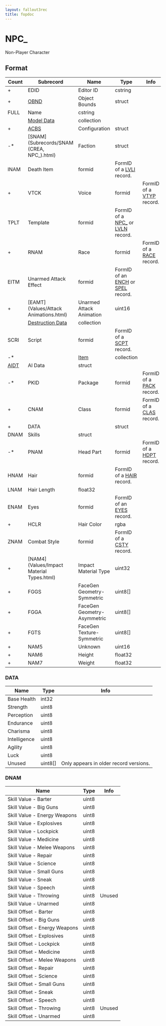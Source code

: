 ```yaml
---
layout: fallout3rec
title: fopdoc
---
```

NPC_
====

Non-Player Character

## Format

Count | Subrecord | Name | Type | Info
------|-------|------|------|-----
+ | EDID | Editor ID | cstring |
+ | [OBND](Subrecords/OBND.html) | Object Bounds | struct |
 | FULL | Name | cstring |
 | | [Model Data](Subrecords/Model.html) | collection |
+ | [ACBS](Subrecords/ACBS.html) | Configuration | struct |
-* | [SNAM](Subrecords/SNAM (CREA, NPC_).html) | Faction | struct |
 | INAM | Death Item | formid | FormID of a [LVLI](LVLI.html) record.
+ | VTCK | Voice | formid | FormID of a [VTYP](VTYP.html) record.
 | TPLT | Template | formid | FormID of a [NPC_](NPC_.html) or [LVLN](LVLN.html) record.
+ | RNAM | Race | formid | FormID of a [RACE](RACE.html) record.
 | EITM | Unarmed Attack Effect | formid | FormID of an [ENCH](ENCH.html) or [SPEL](SPEL.html) record.
+ | [EAMT](Values/Attack Animations.html) | Unarmed Attack Animation | uint16 |
 | | [Destruction Data](Subrecords/Destruction.html) | collection |
 | SCRI | Script | formid | FormID of a [SCPT](SCPT.html) record.
-* | | [Item](Subrecords/Item.html) | collection |
 | [AIDT](Subrecords/AIDT.html) | AI Data | struct |
-* | PKID | Package | formid | FormID of a [PACK](PACK.html) record.
+ | CNAM | Class | formid | FormID of a [CLAS](CLAS.html) record.
+ | DATA | | struct |
 | DNAM | Skills | struct |
-* | PNAM | Head Part | formid | FormID of a [HDPT](HDPT.html) record.
 | HNAM | Hair | formid | FormID of a [HAIR](HAIR.html) record.
 | LNAM | Hair Length | float32 |
 | ENAM | Eyes | formid | FormID of an [EYES](EYES.html) record.
+ | HCLR | Hair Color | rgba |
 | ZNAM | Combat Style | formid | FormID of a [CSTY](CSTY.html) record.
+ | [NAM4](Values/Impact Material Types.html) | Impact Material Type | uint32 |
+ | FGGS | FaceGen Geometry-Symmetric | uint8[] |
+ | FGGA | FaceGen Geometry-Asymmetric | uint8[] |
+ | FGTS | FaceGen Texture-Symmetric | uint8[] |
+ | NAM5 | Unknown | uint16 |
+ | NAM6 | Height | float32 |
+ | NAM7 | Weight | float32 |

### DATA

Name | Type | Info
-----|------|-----
Base Health | int32 |
Strength | uint8 |
Perception | uint8 |
Endurance | uint8 |
Charisma | uint8 |
Intelligence | uint8 |
Agility | uint8 |
Luck | uint8 |
Unused | uint8[] | Only appears in older record versions.

### DNAM

Name | Type | Info
-----|------|-----
Skill Value - Barter | uint8 |
Skill Value - Big Guns | uint8 |
Skill Value - Energy Weapons | uint8 |
Skill Value - Explosives | uint8 |
Skill Value - Lockpick | uint8 |
Skill Value - Medicine | uint8 |
Skill Value - Melee Weapons | uint8 |
Skill Value - Repair | uint8 |
Skill Value - Science | uint8 |
Skill Value - Small Guns | uint8 |
Skill Value - Sneak | uint8 |
Skill Value - Speech | uint8 |
Skill Value - Throwing | uint8 | Unused
Skill Value - Unarmed | uint8 |
Skill Offset - Barter | uint8 |
Skill Offset - Big Guns | uint8 |
Skill Offset - Energy Weapons | uint8 |
Skill Offset - Explosives | uint8 |
Skill Offset - Lockpick | uint8 |
Skill Offset - Medicine | uint8 |
Skill Offset - Melee Weapons | uint8 |
Skill Offset - Repair | uint8 |
Skill Offset - Science | uint8 |
Skill Offset - Small Guns | uint8 |
Skill Offset - Sneak | uint8 |
Skill Offset - Speech | uint8 |
Skill Offset - Throwing | uint8 | Unused
Skill Offset - Unarmed | uint8 |
